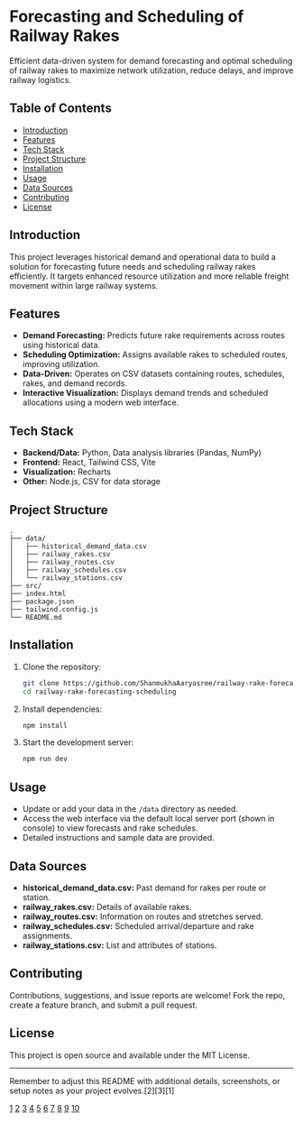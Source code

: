 

# Forecasting and Scheduling of Railway Rakes

Efficient data-driven system for demand forecasting and optimal scheduling of railway rakes to maximize network utilization, reduce delays, and improve railway logistics.

## Table of Contents

- [Introduction](#introduction)
- [Features](#features)
- [Tech Stack](#tech-stack)
- [Project Structure](#project-structure)
- [Installation](#installation)
- [Usage](#usage)
- [Data Sources](#data-sources)
- [Contributing](#contributing)
- [License](#license)

## Introduction

This project leverages historical demand and operational data to build a solution for forecasting future needs and scheduling railway rakes efficiently. It targets enhanced resource utilization and more reliable freight movement within large railway systems.

## Features

- **Demand Forecasting:** Predicts future rake requirements across routes using historical data.
- **Scheduling Optimization:** Assigns available rakes to scheduled routes, improving utilization.
- **Data-Driven:** Operates on CSV datasets containing routes, schedules, rakes, and demand records.
- **Interactive Visualization:** Displays demand trends and scheduled allocations using a modern web interface.

## Tech Stack

- **Backend/Data:** Python, Data analysis libraries (Pandas, NumPy)
- **Frontend:** React, Tailwind CSS, Vite
- **Visualization:** Recharts
- **Other:** Node.js, CSV for data storage

## Project Structure

```
.
├── data/
│   ├── historical_demand_data.csv
│   ├── railway_rakes.csv
│   ├── railway_routes.csv
│   ├── railway_schedules.csv
│   └── railway_stations.csv
├── src/
├── index.html
├── package.json
├── tailwind.config.js
└── README.md
```

## Installation

1. Clone the repository:
   ```sh
   git clone https://github.com/ShanmukhaAaryasree/railway-rake-forecasting-scheduling.git
   cd railway-rake-forecasting-scheduling
   ```
2. Install dependencies:
   ```sh
   npm install
   ```
3. Start the development server:
   ```sh
   npm run dev
   ```

## Usage

- Update or add your data in the `/data` directory as needed.
- Access the web interface via the default local server port (shown in console) to view forecasts and rake schedules.
- Detailed instructions and sample data are provided.

## Data Sources

- **historical_demand_data.csv:** Past demand for rakes per route or station.
- **railway_rakes.csv:** Details of available rakes.
- **railway_routes.csv:** Information on routes and stretches served.
- **railway_schedules.csv:** Scheduled arrival/departure and rake assignments.
- **railway_stations.csv:** List and attributes of stations.

## Contributing

Contributions, suggestions, and issue reports are welcome! Fork the repo, create a feature branch, and submit a pull request.

## License

This project is open source and available under the MIT License.

***

Remember to adjust this README with additional details, screenshots, or setup notes as your project evolves.[2][3][1]

[1](https://everhour.com/blog/github-readme-template/)
[2](https://dev.to/sumonta056/github-readme-template-for-personal-projects-3lka)
[3](https://docs.github.com/en/repositories/managing-your-repositorys-settings-and-features/customizing-your-repository/about-readmes)
[4](https://github.com/othneildrew/Best-README-Template)
[5](https://github.com/topics/readme-template)
[6](https://gist.github.com/DomPizzie/7a5ff55ffa9081f2de27c315f5018afc)
[7](https://www.readme-templates.com)
[8](https://www.makeareadme.com)
[9](https://github.com/topics/readme-template-list)
[10](https://www.youtube.com/watch?v=rCt9DatF63I)
